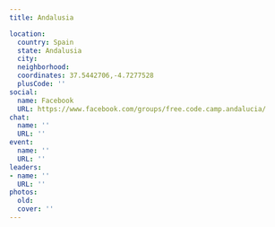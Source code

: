 ```yaml
---
title: Andalusia

location:
  country: Spain
  state: Andalusia
  city: 
  neighborhood: 
  coordinates: 37.5442706,-4.7277528
  plusCode: ''
social:
  name: Facebook
  URL: https://www.facebook.com/groups/free.code.camp.andalucia/
chat:
  name: ''
  URL: ''
event:
  name: ''
  URL: ''
leaders:
- name: ''
  URL: ''
photos:
  old: 
  cover: ''
---
```

